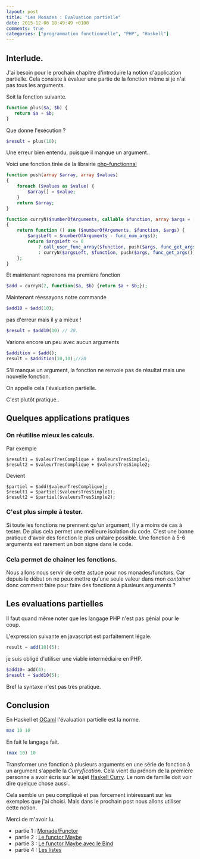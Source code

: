 ```yaml
---
layout: post
title: "Les Monades : Evaluation partielle"
date: 2015-12-06 18:49:49 +0100
comments: true
categories: ["programmation fonctionnelle", "PHP", "Haskell"] 
---
```


## Interlude.

J'ai besoin pour le prochain chapitre d'introduire la notion d'application partielle. Cela consiste à évaluer une partie de la fonction même si je n'ai pas tous les arguments.

Soit la fonction suivante.

``` php
function plus($a, $b) {
   return $a + $b;
}
```

Que donne l'exécution ?
``` php
$result = plus(10); 
```

<!--more-->

Une erreur bien entendu, puisque il manque un argument..

Voici une fonction tirée de la librairie [php-functionnal](https://github.com/widmogrod/php-functional)

``` php
function push(array $array, array $values)
{
    foreach ($values as $value) {
        $array[] = $value;
    }
    return $array;
}

function curryN($numberOfArguments, callable $function, array $args = [])
{
    return function () use ($numberOfArguments, $function, $args) {
        $argsLeft = $numberOfArguments - func_num_args();
        return $argsLeft <= 0
            ? call_user_func_array($function, push($args, func_get_args()))
            : curryN($argsLeft, $function, push($args, func_get_args()));
    };
}
```

Et maintenant reprenons ma première fonction
``` php
$add = curryN(2, function($a, $b) {return $a + $b;});
```

Maintenant réessayons notre commande

``` php
$add10 = $add(10);
```

pas d'erreur mais il y a mieux !

``` php
$result = $add10(10) // 20.
```

Varions encore un peu avec aucun arguments
``` php
$addition = $add();
result = $addition(10,10);//20
```

S'il manque un argument, la fonction ne renvoie pas de résultat mais une nouvelle fonction. 

On appelle cela l'évaluation partielle.

C'est plutôt pratique..

## Quelques applications pratiques

### On réutilise mieux les calculs.

Par exemple
```
$result1 = $valeurTresComplique + $valeursTresSimple1;
$result2 = $valeurTresComplique + $valeursTresSimple2;
```

Devient 
```
$partiel = $add($valeurTresComplique);
$result1 = $partiel($valeursTresSimple1);
$result2 = $partiel($valeursTresSimple2);
```

### C'est plus simple à tester.

Si toute les fonctions ne prennent qu'un argument, Il y a moins de cas à tester. De plus cela permet une meilleure isolation du code. C'est une bonne pratique d'avoir des fonction le plus unitaire possible. Une fonction à 5-6 arguments est rarement un bon signe dans le code.


### Cela permet de chainer les fonctions.

Nous allons nous servir de cette astuce pour nos monades/functors. Car depuis le début on ne peux mettre qu'une seule valeur dans mon *container* donc comment faire pour faire des fonctions à plusieurs arguments ?

## Les evaluations partielles 

Il faut quand même noter que les langage PHP n'est pas génial pour le coup.

L'expression suivante en javascript est parfaitement légale.
``` js
result = add(10)(5);
```
je suis obligé d'utiliser une viable intermédiaire en PHP.
``` php 
$add10= add(4);
$result = $add10(5);
```
Bref la syntaxe n'est pas très pratique.

## Conclusion

En Haskell et [OCaml](https://fr.wikipedia.org/wiki/OCaml) l'évaluation partielle est la norme.
``` haskell
max 10 10
```
En fait le langage fait. 
``` haskell
(max 10) 10
```

Transformer une fonction à plusieurs arguments en une série de fonction à un argument s'appelle la *Curryfication*. Cela vient du prénom de la première personne a avoir écris sur le sujet [Haskell Curry](https://fr.wikipedia.org/wiki/Haskell_Curry). Le nom de famille doit voir dire quelque chose aussi.. 

Cela semble un peu compliqué et pas forcement intéressant sur les exemples que j'ai choisi. Mais dans le prochain post nous allons utiliser cette notion.

Merci de m'avoir lu.

 * partie 1 : [Monade/Functor](blog/2015/11/11/les-monades-en-php-cest-possible-dot/)
 * partie 2 : [Le functor Maybe](blog/2015/11/15/les-monades-suite-le-functor-maybe-dot/)
 * partie 3 : [Le functor Maybe avec le Bind](blog/2015/11/22/les-monades-3-le-maybe-suite/)
 * partie 4 : [Les listes](blog/2015/11/29/les-monades-les-listes/)




